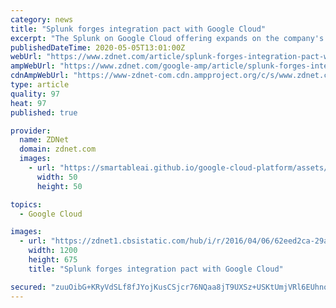 ```yaml
---
category: news
title: "Splunk forges integration pact with Google Cloud"
excerpt: "The Splunk on Google Cloud offering expands on the company's existing partnership with Amazon Web Services, which integrates Splunk Cloud with a bevy of key AWS services."
publishedDateTime: 2020-05-05T13:01:00Z
webUrl: "https://www.zdnet.com/article/splunk-forges-integration-pact-with-google-cloud/"
ampWebUrl: "https://www.zdnet.com/google-amp/article/splunk-forges-integration-pact-with-google-cloud/"
cdnAmpWebUrl: "https://www-zdnet-com.cdn.ampproject.org/c/s/www.zdnet.com/google-amp/article/splunk-forges-integration-pact-with-google-cloud/"
type: article
quality: 97
heat: 97
published: true

provider:
  name: ZDNet
  domain: zdnet.com
  images:
    - url: "https://smartableai.github.io/google-cloud-platform/assets/images/organizations/zdnet.com-50x50.jpg"
      width: 50
      height: 50

topics:
  - Google Cloud

images:
  - url: "https://zdnet1.cbsistatic.com/hub/i/r/2016/04/06/62eed2ca-29a7-47b9-a644-2e5d1f958143/thumbnail/1200x675/4b128b0098cc0f4a85d0d1ce6d40828c/businessman-holding-bank-notes.jpg"
    width: 1200
    height: 675
    title: "Splunk forges integration pact with Google Cloud"

secured: "zuuOibG+KRyVdSLf8fJYojKusCSjcr76NQaa8jT9UXSz+USKtUmjVRl6EUhno7gI6OIgFwDsjX2sSLAMKxUmeTKe186r90LKS1ufbpEpmv4dfs2nLL+YutqcIB7+Yx7if5PKwvEvPpEMGpzXEeKLzvcva35T9DuNYv9Sgft/C8E+FfQ9mnWfZPUWcuDz9cCy3zgPRhxevK3XKdn4W7Z3jyXuXtSfK0+xj5E8QK5DAp+GaEZ/9UmaMMJgu4HJ7PLKcd5Cpc7zB5KSgjKmfTQ2hJuDCtD7QqG4H7eHNtUpB+Cw1d69aNMBHDy3lr8076hFJMlhNG4Wsp9QnlTG+g3zLctQzXqRX9E2nvnMSWYC5O0dzWsZr57BBu+X3o91vQHJ09Aj6SAJwFjA+Vj1dAozyUzMjZ/SBVBagtT6GeMV3RQH2BQ21hbpJ7CyPMvG0KSnnlRizv/JaxdJ5Oqy0pj6N8X6BhsM/BiAgupzIE/aocg=;2ZLj+Xit+wFkWuVK2aJLxQ=="
---
```


